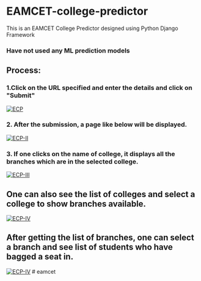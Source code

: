 # EAMCET-college-predictor
This is an EAMCET College Predictor designed using Python Django Framework
### Have not used any ML prediction models
## Process:

### 1.Click on the URL specified and enter the details and click on "Submit" 

<a href= "http://drive.google.com/uc?export=view&id=1_XLlor6wvhtbIZpGsfz_a9hz6l6nji4I"><img src="http://drive.google.com/uc?export=view&id=1_XLlor6wvhtbIZpGsfz_a9hz6l6nji4I" alt="ECP" width= auto height = auto ></a>
### 2. After the submission, a page like below will be displayed.
<a href= "http://drive.google.com/uc?export=view&id=1u-viKNmPmZujvVtka0t8lBlAUCy-hDjV"><img src="http://drive.google.com/uc?export=view&id=1u-viKNmPmZujvVtka0t8lBlAUCy-hDjV" alt="ECP-II" width= auto height = auto ></a>
### 3. If one clicks on the name of college, it displays all the branches which are in the selected college.
<a href= "http://drive.google.com/uc?export=view&id=1gY8DFDiULIYABiE8ufKslrDnLaA9PaEY"><img src="http://drive.google.com/uc?export=view&id=1gY8DFDiULIYABiE8ufKslrDnLaA9PaEY" alt="ECP-III" width= auto height = auto ></a>

## One can also see the list of colleges and select a college to show branches available.
 <a href= "http://drive.google.com/uc?export=view&id=1ZHKYZgebtAflwkeNCZZ83DZBjqQGkukx"><img src="http://drive.google.com/uc?export=view&id=1ZHKYZgebtAflwkeNCZZ83DZBjqQGkukx" alt="ECP-IV" width= auto height = auto ></a>

## After getting the list of branches, one can select a branch and see list of students who have bagged a seat in.
<a href= "http://drive.google.com/uc?export=view&id=1fWFEYM6nWmVHiGGY8QZQdB3_9aPW8Izc"><img src="http://drive.google.com/uc?export=view&id=1fWFEYM6nWmVHiGGY8QZQdB3_9aPW8Izc" alt="ECP-IV" width= auto height = auto ></a>
#   e a m c e t  
 